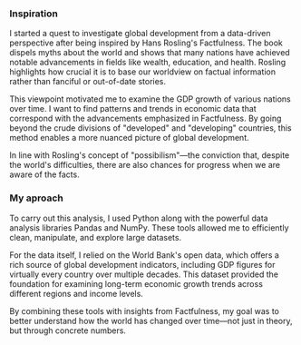 ### Inspiration

I started a quest to investigate global development from a data-driven perspective after being inspired by Hans Rosling's Factfulness. The book dispels myths about the world and shows that many nations have achieved notable advancements in fields like wealth, education, and health. Rosling highlights how crucial it is to base our worldview on factual information rather than fanciful or out-of-date stories.

This viewpoint motivated me to examine the GDP growth of various nations over time. I want to find patterns and trends in economic data that correspond with the advancements emphasized in Factfulness. By going beyond the crude divisions of "developed" and "developing" countries, this method enables a more nuanced picture of global development.

In line with Rosling's concept of "possibilism"—the conviction that, despite the world's difficulties, there are also chances for progress when we are aware of the facts.

### My aproach

To carry out this analysis, I used Python along with the powerful data analysis libraries Pandas and NumPy. These tools allowed me to efficiently clean, manipulate, and explore large datasets.

For the data itself, I relied on the World Bank's open data, which offers a rich source of global development indicators, including GDP figures for virtually every country over multiple decades. This dataset provided the foundation for examining long-term economic growth trends across different regions and income levels.

By combining these tools with insights from Factfulness, my goal was to better understand how the world has changed over time—not just in theory, but through concrete numbers.

